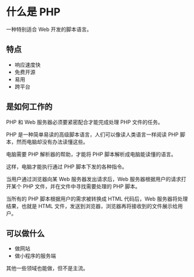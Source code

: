 # 什么是 PHP

一种特别适合 Web 开发的脚本语言。

## 特点

- 响应速度快
- 免费开源
- 易用
- 跨平台

## 是如何工作的

PHP 和 Web 服务器必须要紧密配合才能完成处理 PHP 文件的任务。

PHP 是一种简单易读的高级脚本语言，人们可以像读人类语言一样阅读 PHP 脚本，然而电脑却没有办法读懂这些。

电脑需要 PHP 解析器的帮助，才能将 PHP 脚本解析成电脑能读懂的语言。

这样，电脑才能执行通过 PHP 脚本下发的各种指令。

当用户通过浏览器向某 Web 服务器发出请求后，Web 服务器根据用户的请求打开某个 PHP 文件，并在文件中寻找需要处理的 PHP 脚本。

当所有的 PHP 脚本根据用户的需求被转换成 HTML 代码后，Web 服务器将处理结果，也就是 HTML 文件，发送到浏览器，浏览器再将接收到的文件展示给用户。

## 可以做什么

- 做网站
- 做小程序的服务端

其他一些领域也能做，但不是主流。
